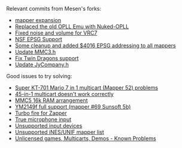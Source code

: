 Relevant commits from Mesen's forks:

* [mapper expansion](https://github.com/knderia-other/Mesen/commit/670a8e8e14955288745b7aba5e0e682b98c2c9fc)
* [Replaced the old OPLL Emu with Nuked-OPLL](https://github.com/Perkka2/Mesen/commit/a2cfc58a0293d08d528b5e96d620ccb25f2ef4c4)
* [Fixed noise and volume for VRC7](https://github.com/Perkka2/Mesen/commit/6c5454638fcc59758933d30c1781dde5b044d219)
* [NSF EPSG Support](https://github.com/Perkka2/Mesen/commit/85586aaa359b9779084fff7658208fb0efb84c72)
* [Some cleanup and added $4016 EPSG addressing to all mappers](https://github.com/Perkka2/Mesen/commit/64efda4e0b107feb771cbc8618e65a3d0e838299)
* [Update MMC3.h](https://github.com/mkwong98/Mesen/commit/c16d0ac8b374401c7fe1656c62124191f6d7f30b)
* [Fix Twin Dragons support](https://github.com/mkwong98/Mesen/commit/91185e1a43a32a96a7d6c67d3de18164efc936f3)
* [Update JyCompany.h](https://github.com/Perkka2/Mesen/commit/cd99aedb1e49085c2db481f55a9dedd4c9be5774)

Good issues to try solving:

* [Super KT-701 Mario 7 in 1 multicart (Mapper 52) problems](https://github.com/SourMesen/Mesen/issues/867)
* [45-in-1 multicart doesn't work correctly](https://github.com/SourMesen/Mesen/issues/828)
* [MMC5 16k RAM arrangement](https://github.com/SourMesen/Mesen/issues/702)
* [YM2149f full support (mapper #69 Sunsoft 5b)](https://github.com/SourMesen/Mesen/issues/621)
* [Turbo fire for Zapper](https://github.com/SourMesen/Mesen/issues/584)
* [True microphone input](https://github.com/SourMesen/Mesen/issues/502)
* [Unsupported input devices](https://github.com/SourMesen/Mesen/issues/361)
* [Unsupported iNES/UNIF mapper list](https://github.com/SourMesen/Mesen/issues/136)
* [Unlicensed games, Multicarts, Demos - Known Problems](https://github.com/SourMesen/Mesen/issues/128)
